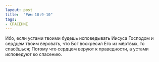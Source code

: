 ```yaml
---
layout: post
title:  "Рим 10:9-10"
tags:
- СПАСЕНИЕ
---
```


Ибо, если устами твоими будешь исповедывать Иисуса Господом и сердцем твоим веровать, что Бог воскресил Его из мёртвых, то спасёшься; Потому что сердцем веруют к праведности, а устами исповедуют ко спасению.
